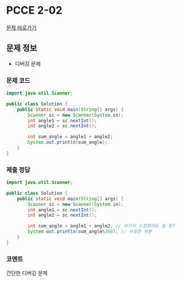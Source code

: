 # PCCE 2-02
[문제 바로가기](https://school.programmers.co.kr/learn/courses/30/lessons/340206)

## 문제 정보
* 디버깅 문제

### 문제 코드
```java
import java.util.Scanner;

public class Solution {
    public static void main(String[] args) {
        Scanner sc = new Scanner(System.in);
        int angle1 = sc.nextInt();
        int angle2 = sc.nextInt();

        int sum_angle = angle1 + angle2;
        System.out.println(sum_angle);
    }
}
```

### 제출 정답
```java
import java.util.Scanner;

public class Solution {
    public static void main(String[] args) {
        Scanner sc = new Scanner(System.in);
        int angle1 = sc.nextInt();
        int angle2 = sc.nextInt();

        int sum_angle = angle1 + angle2; // 여기서 수정했어도 될 듯?
        System.out.println(sum_angle%360); // 수정한 부분
    }
}
```

### 코멘트
간단한 디버깅 문제